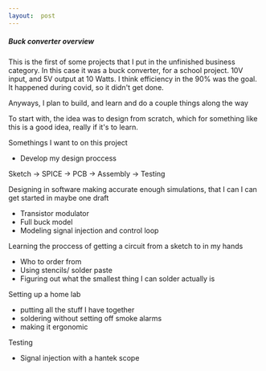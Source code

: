 ```yaml
--- 
layout:  post
---
```



##### Buck converter overview 


This is the first of some projects that I put in the unfinished business category.
In this case it was a buck converter, for a school project. 10V input, and 5V output at 10 Watts. I think efficiency in the 90% was the goal. 
It happened during covid, so it didn't get done.

Anyways, I plan to build, and learn and do a couple things along the way 

To start with, the idea was to design from scratch, which for something like this is a good idea, really if it's to learn. 

Somethings I want to on this project 

- Develop my design proccess 

Sketch -> SPICE -> PCB -> Assembly -> Testing 

Designing in software
making accurate enough simulations, that I can I can get started in maybe one draft 
- Transistor modulator 
- Full buck model 
- Modeling signal injection and control loop 


Learning the proccess of getting a circuit from a sketch to in my hands 
- Who to order from 
- Using stencils/ solder paste 
- Figuring out what the smallest thing I can solder actually is 

Setting up a home lab 
- putting all the stuff I have together 
- soldering without setting off smoke alarms 
- making it ergonomic 

Testing 
- Signal injection with a hantek scope 
